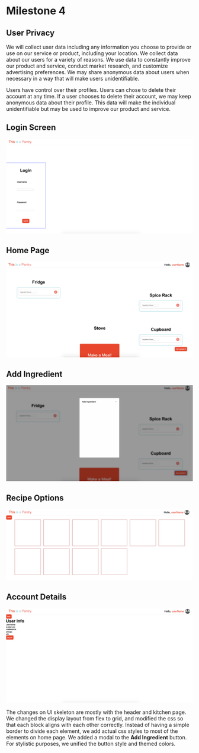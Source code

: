 # Milestone 4

## User Privacy
We will collect user data including any information you choose to provide or use on our service or product, including your location. We collect data about our users for a variety of reasons. We use data to constantly improve our product and service, conduct market research, and customize advertising preferences. We may share anonymous data about users when necessary in a way that will make users unidentifiable.

Users have control over their profiles. Users can chose to delete their account at any time. If a user chooses to delete their account, we may keep anonymous data about their profile. This data will make the individual unidentifiable but may be used to improve our product and service.

## Login Screen
![ss1](https://github.com/ReventonC/COGS121Project/blob/master/screenshots/m4Screen1.png)

## Home Page
![ss2](https://github.com/ReventonC/COGS121Project/blob/master/screenshots/m4Screen2.png)

## Add Ingredient
![ss3](https://github.com/ReventonC/COGS121Project/blob/master/screenshots/m4Screen3.png)

## Recipe Options
![ss4](https://github.com/ReventonC/COGS121Project/blob/master/screenshots/m4Screen4.png)

## Account Details
![ss5](https://github.com/ReventonC/COGS121Project/blob/master/screenshots/m4Screen5.png)

The changes on UI skeleton are mostly with the header and kitchen page. We changed the display layout from flex to grid, and modified the css so that each block aligns with each other correctly. Instead of having a simple border to divide each element, we add actual css styles to most of the elements on home page. We added a modal to the __Add Ingredient__ button. For stylistic purposes, we unified the button style and themed colors.
